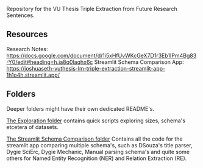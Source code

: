 Repository for the VU Thesis Triple Extraction from Future Research Sentences.

## Resources
Research Notes: https://docs.google.com/document/d/1i5xHfUvWKcGeX7D1r3Eb1IPm4Bg83-Y0/edit#heading=h.ia8q0laqhx6c
Streamlit Schema Comparison App: https://joshuaseth-vuthesis-lm-triple-extraction-streamlit-app-1h1o4h.streamlit.app/

## Folders

Deeper folders might have their own dedicated README's. 

[The Exploration folder](exploration/) contains quick scripts exploring sizes, schema's etcetera of datasets.

[The Streamlit Schema Comparison folder](streamlit_compare_schemas/) Contains all the code for the streamlit app comparing multiple schema's, such as DSouza's title parser, Dygie SciErc, Dygie Mechanic, Manual parsing schema's and quite some others for Named Entity Recognition (NER) and Relation Extraction (RE).


